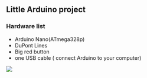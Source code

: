 ## Little Arduino project

### Hardware list

* Arduino Nano(ATmega328p)
* DuPont Lines
* Big red button
* one USB cable ( connect Arduino to your computer)

![](http://ww1.sinaimg.cn/mw690/76731d17gy1fuop7jx152j21w02ioe81.jpg)